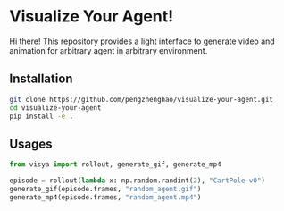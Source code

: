 # Visualize Your Agent!

Hi there! This repository provides a light interface to generate video and animation for arbitrary agent in arbitrary environment.

## Installation

```bash
git clone https://github.com/pengzhenghao/visualize-your-agent.git
cd visualize-your-agent
pip install -e .
```

## Usages

```python
from visya import rollout, generate_gif, generate_mp4

episode = rollout(lambda x: np.random.randint(2), "CartPole-v0")
generate_gif(episode.frames, "random_agent.gif")
generate_mp4(episode.frames, "random_agent.mp4")
```